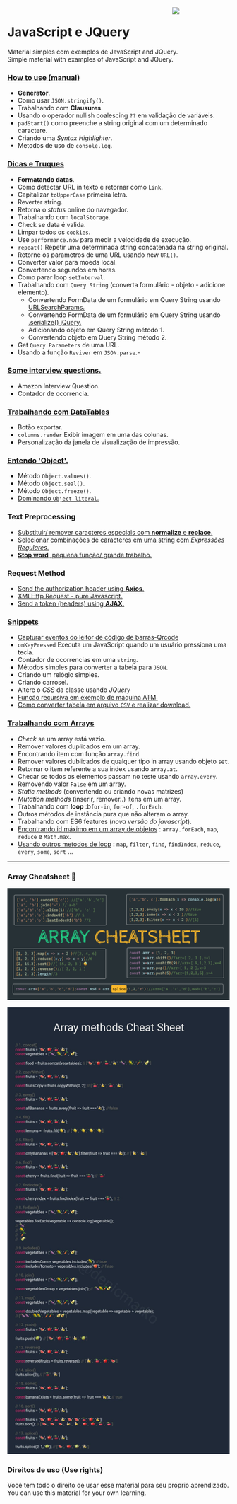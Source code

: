 <img src="https://i.ibb.co/M6nBBb0/mascote.png" align="right" width="130">

# JavaScript e JQuery

<p>
  Material simples com exemplos de JavaScript and JQuery.<br/>
  Simple material with examples of JavaScript and JQuery.
</p>

### [How to use (manual)](https://github.com/JoseMateusCamargo/javascript/blob/main/how-to-use/README.md)

- **Generator**.
- Como usar `JSON.stringify()`.
- Trabalhando com **Clausures**.
- Usando o operador nullish coalescing `??` em validação de variáveis.
- `padStart()` como preenche a string original com um determinado caractere.
- Criando uma _Syntax Highlighter_.
- Metodos de uso de `console.log`.

### [Dicas e Truques](https://github.com/JoseMateusCamargo/javascript/blob/main/javascript-tip/README.md)

- **Formatando datas**.
- Como detectar URL in texto e retornar como `Link`.
- Capitalizar `toUpperCase` primeira letra.
- Reverter string.
- Retorna o _status_ online do navegador.
- Trabalhando com `localStorage`.
- Check se data é valida.
- Limpar todos os `cookies`.
- Use `performance.now` para medir a velocidade de execução.
- `repeat()` Repetir uma determinada string concatenada na string original.
- Retorne os parametros de uma URL usando new `URL()`.
- Converter valor para moeda local.
- Convertendo segundos em horas.
- Como parar loop `setInterval`.
- Trabalhando com `Query String` (converta formulário - objeto - adicione elemento).
    - Convertendo FormData de um formulário em Query String
      usando [URLSearchParams.](https://developer.mozilla.org/pt-BR/docs/Web/API/URLSearchParams)
    - Convertendo FormData de um formulário em Query String
      usando [.serialize() jQuery.](https://api.jquery.com/serialize/)
    - Adicionando objeto em Query String método 1.
    - Convertendo objeto em Query String método 2.
- Get `Query Parameters` de uma URL.
- Usando a função `Reviver` em `JSON.parse`.-

### [Some interview questions.](https://github.com/JoseMateusCamargo/javascript/blob/master/interview-question/README.md)

- Amazon Interview Question.
- Contador de ocorrencia.

### [Trabalhando com DataTables]()

- Botão exportar.
- `columns.render` Exibir imagem em uma das colunas.
- Personalização da janela de visualização de impressão.

### [Entendo 'Object'.]()

- Método `Object.values()`.
- Método `Object.seal()`.
- Método `Object.freeze()`.
- [Dominando `Object literal`.](https://github.com/JoseMateusCamargo/javascript/blob/master/object/obj.literal.js)

### Text Preprocessing

* [Substituir/ remover caracteres especiais com <b>normalize</b> e <b>replace</b>.](https://github.com/JoseMateusCamargo/javascript/blob/main/text-preprocessing/removendo.caracteres.especiais.js)
* [Selecionar combinações de caracteres em uma string com <i>Expressões Regulares</i>.](https://github.com/JoseMateusCamargo/javascript/blob/main/text-preprocessing/regex.js)
* [<b>Stop word</b>, pequena função/ grande trabalho.](https://github.com/JoseMateusCamargo/javascript/blob/main/text-preprocessing/stopword.js)

### Request Method

* [Send the authorization header using <b>Axios</b>.](https://github.com/JoseMateusCamargo/javascript/blob/main/request-method/send.header.using.axios.js)
* [XMLHttp Request - pure Javascript.](https://github.com/JoseMateusCamargo/javascript/blob/main/request-method/XMLHttp.request.js)
* [Send a token (headers) using <b>AJAX</b>.](https://github.com/JoseMateusCamargo/javascript/blob/main/request-method/send.token.using.ajax.js)

### [Snippets]()

- [Capturar eventos do leitor de código de barras-Qrcode](https://github.com/JoseMateusCamargo/javascript/blob/main/snippets/capture.barcode.reader.keyborad.wedge.js)
- `onKeyPressed` Executa um JavaScript quando um usuário pressiona uma tecla.
- Contador de ocorrencias em uma `string`.
- Métodos simples para converter a tabela para `JSON`.
- Criando um relógio simples.
- Criando carrosel.
- Altere o _CSS_ da classe usando _JQuery_
- [Função recursiva em exemplo de máquina ATM.](https://github.com/JoseMateusCamargo/javascript/blob/main/snippets/recursive_ATM_machine.j)
- [Como converter tabela em arquivo `CSV` e realizar download.](https://github.com/JoseMateusCamargo/javascript/blob/main/snippets/table.to.csv.download.js)

### [Trabalhando com Arrays](https://github.com/JoseMateusCamargo/javascript/tree/master/arrays-manipulating#readme)

- _Check_ se um array está vazio.
- Remover valores duplicados em um array.
- Encontrando item com função `array.find`.
- Remover valores dublicados de qualquer tipo in array usando objeto `set`.
- Retornar o item referente a sua index usando `array.at`.
- Checar se todos os elementos passam no teste usando `array.every`.
- Removendo valor `False` em um array.
- _Static methods_ (convertendo ou criando novas matrizes)
- _Mutation methods_ (inserir, remover..) itens em um array.
- Trabalhando com **loop** :b`for-in`, `for-of`, `.forEach`.
- Outros métodos de instância pura que não alteram o array.
- Trabalhando com ES6 features (_nova versão do javascript_).
- [Encontrando id máximo em um array de objetos](https://github.com/JoseMateusCamargo/javascript/blob/master/arrays-manipulating/find.max.id.array.objects.js) :
  `array.forEach`, `map`, `reduce` e `Math.max`.
- [Usando outros metodos de loop](https://github.com/JoseMateusCamargo/javascript/blob/master/arrays-manipulating/replacing.traditional.loops.js) :
  `map`, `filter`, `find`, `findIndex`, `reduce`, `every`, `some`, `sort` ...

---

### Array Cheatsheet 🚀

![alt text](assets/img/array_cheatsheet.png)

![alt text](assets/img/EwRkAk6XEAIs5Xu.jfif)

### Direitos de uso (Use rights)

<p>
  Você tem todo o direito de usar esse material para seu próprio aprendizado.<br/>
  You can use this material for your own learning.
</p>